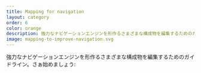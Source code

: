 ```yaml
---
title: Mapping for navigation
layout: category
order: 6
color: orange
description: 強力なナビゲーションエンジンを形作るさまざまな構成物を編集するためのガイドライン
image: mapping-to-improve-navigation.svg
---
```


強力なナビゲーションエンジンを形作るさまざまな構成物を編集するためのガイドライン。さぁ始めましょう:
